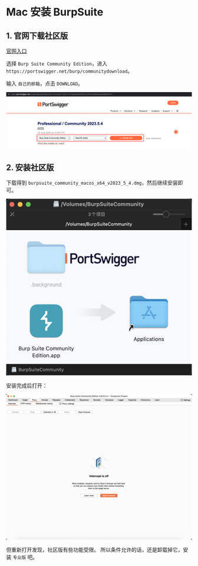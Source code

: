 # Mac 安装 BurpSuite

## 1. 官网下载社区版

[官网入口](https://portswigger.net/burp)

选择 `Burp Suite Community Edition`，进入 `https://portswigger.net/burp/communitydownload`。

输入 `自己的邮箱`，点击 `DOWNLOAD`。

![](./images/001_下载入口.png)

## 2. 安装社区版

下载得到 `burpsuite_community_macos_x64_v2023_5_4.dmg`，然后继续安装即可。

![](./images/002_安装.png)

安装完成后打开：

![](./images/003_安装完成.png)

但重新打开发现，社区版有些功能受限。
所以条件允许的话，还是卸载掉它，安装 `专业版` 吧。
